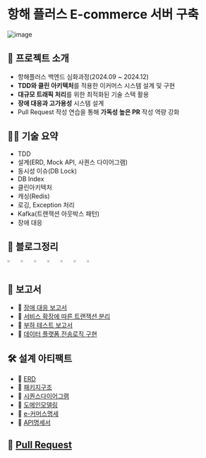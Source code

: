 # 항해 플러스 E-commerce 서버 구축
![image](https://github.com/user-attachments/assets/dcf53367-0f3b-4b27-9bac-aab23dbffe74)

## 📌 프로젝트 소개

- 항해플러스 백엔드 심화과정(2024.09 ~ 2024.12)
- **TDD와 클린 아키텍처**를 적용한 이커머스 시스템 설계 및 구현
- **대규모 트래픽 처리**를 위한 최적화된 기술 스택 활용
- **장애 대응과 고가용성** 시스템 설계
- Pull Request 작성 연습을 통해 **가독성 높은 PR** 작성 역량 강화


## 🧑‍💻 기술 요약

- TDD
- 설계(ERD, Mock API, 사퀀스 다이어그램)
- 동시성 이슈(DB Lock)
- DB Index
- 클린아키텍처
- 캐싱(Redis)
- 로깅, Exception 처리
- Kafka(트랜잭션 아웃박스 패턴)
- 장애 대응


## 📝 블로그정리

<div style="display: flex; flex-wrap: wrap; gap: 10px;">
  <a href="https://velog.io/@wontaekoh/%EB%AA%A8%EB%86%80%EB%A6%AC%EC%8B%9D-MSA-%EB%A6%AC%ED%8C%A9%ED%84%B0%EB%A7%81%ED%8A%B8%EB%9E%9C%EC%9E%AD%EC%85%98-%EC%95%84%EC%9B%83%EB%B0%95%EC%8A%A4-%ED%8C%A8%ED%84%B4-%EB%B3%B4%EC%83%81-%ED%8A%B8%EB%9E%9C%EC%9E%AD%EC%85%98">
    <img src="https://velog-readme-stats.vercel.app/api?name=wontaekoh&slug=모놀리식-MSA-리팩터링트랜잭션-아웃박스-패턴-보상-트랜잭션" width="49%">
  </a>
  <a href="https://velog.io/@wontaekoh/MSA-%EB%8F%84%EC%9E%85%EC%9D%98-%EB%AA%A9%EC%A0%81%EA%B3%BC-%EA%B3%A0%EB%A0%A4%EC%82%AC%ED%95%AD">
    <img src="https://velog-readme-stats.vercel.app/api?name=wontaekoh&slug=MSA-도입의-목적과-고려사항" width="49%">
  </a> 
  <a href="https://velog.io/@wontaekoh/Cache%EB%A5%BC-%ED%99%9C%EC%9A%A9%ED%95%98%EC%97%AC-%EC%A1%B0%ED%9A%8C-%EC%84%B1%EB%8A%A5-%EA%B0%9C%EC%84%A0%ED%95%98%EA%B8%B0">
    <img src="https://velog-readme-stats.vercel.app/api?name=wontaekoh&slug=Cache를-활용하여-조회-성능-개선하기" width="49%">
  </a>
  <a href="https://velog.io/@wontaekoh/222-wqm0kz8m">
    <img src="https://velog-readme-stats.vercel.app/api?name=wontaekoh&slug=222-wqm0kz8m" width="49%">
  </a>
  <a href="https://velog.io/@wontaekoh/%EB%82%98%EB%8A%94-%ED%81%B4%EB%A6%B0%EC%95%84%ED%82%A4%ED%85%8D%EC%B2%98%EB%A5%BC-%EC%9D%B4%EB%A0%87%EA%B2%8C-%EA%B5%AC%ED%98%84%ED%95%98%EC%98%80%EB%8B%A4">
    <img src="https://velog-readme-stats.vercel.app/api?name=wontaekoh&slug=나는-클린아키텍처를-이렇게-구현하였다" width="49%">
  </a>
  <a href="https://velog.io/@wontaekoh/%EB%8F%99%EC%8B%9C%EC%84%B1-%EB%AC%B8%EC%A0%9C-%EB%B0%8F-Java%EC%97%90%EC%84%9C%EC%9D%98-%ED%95%B4%EA%B2%B0%EB%B0%A9%EB%B2%95">
    <img src="https://velog-readme-stats.vercel.app/api?name=wontaekoh&slug=동시성-문제-및-Java에서의-해결방법" width="49%">
  </a>
  <a href="https://velog.io/@wontaekoh/API-First-DesignOpen-API-CodeGenerator%EB%A5%BC-%ED%99%9C%EC%9A%A9">
    <img src="https://velog-readme-stats.vercel.app/api?name=wontaekoh&slug=API-First-DesignOpen-API-CodeGenerator를-활용" width="49%">
  </a>
</div>

## 📑 보고서

- 📁 [장애 대응 보고서](./documentation/장애대응보고서.md)
- 📁 [서비스 확장에 따른 트랜잭션 분리](./documentation/서비스확장에따른트랜잭션분리.md)
- 📁 [부하 테스트 보고서](./documentation/부하테스트보고서.md)
- 📁 [데이터 플랫폼 전송로직 구현](./documentation/데이터플랫폼전송로직구현.md)

## 🛠️ 설계 아티팩트

- 📁 [ERD](./documentation/ERD.md)
- 📁 [패키지구조](./documentation/패키지구조.md)
- 📁 [시퀀스다이어그램](./documentation/시퀀스다이어그램.md)
- 📁 [도메인모델링](./documentation/도메인모델링.md)
- 📁 [e-커머스명세](./documentation/e-커머스명세.md)
- 📁 [API명세서](./documentation/API명세서.md)

## 🔀 [Pull Request](https://github.com/onetaek/e-commerce-project/pulls?q=is%3Apr+is%3Aclosed)
